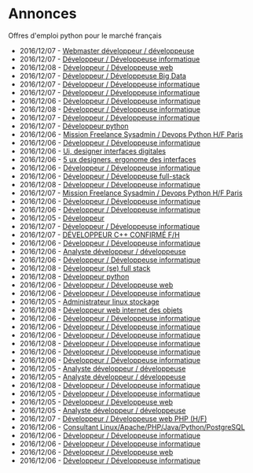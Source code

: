 # Annonces

Offres d'emploi python pour le marché français

* 2016/12/07 - [Webmaster développeur / développeuse](http://www.pyjobs.fr/jobs/details/4283/webmaster-developpeur-developpeuse "Webmaster développeur / développeuse")
* 2016/12/07 - [Développeur / Développeuse informatique](http://www.pyjobs.fr/jobs/details/4278/developpeur-developpeuse-informatique "Développeur / Développeuse informatique")
* 2016/12/08 - [Développeur / Développeuse web](http://www.pyjobs.fr/jobs/details/4289/developpeur-developpeuse-web "Développeur / Développeuse web")
* 2016/12/07 - [Développeur / Développeuse Big Data](http://www.pyjobs.fr/jobs/details/4282/developpeur-developpeuse-big-data "Développeur / Développeuse Big Data")
* 2016/12/07 - [Développeur / Développeuse informatique](http://www.pyjobs.fr/jobs/details/4279/developpeur-developpeuse-informatique "Développeur / Développeuse informatique")
* 2016/12/07 - [Développeur / Développeuse informatique](http://www.pyjobs.fr/jobs/details/4281/developpeur-developpeuse-informatique "Développeur / Développeuse informatique")
* 2016/12/06 - [Développeur / Développeuse informatique](http://www.pyjobs.fr/jobs/details/4256/developpeur-developpeuse-informatique "Développeur / Développeuse informatique")
* 2016/12/08 - [Développeur / Développeuse informatique](http://www.pyjobs.fr/jobs/details/4297/developpeur-developpeuse-informatique "Développeur / Développeuse informatique")
* 2016/12/07 - [Développeur / Développeuse informatique](http://www.pyjobs.fr/jobs/details/4277/developpeur-developpeuse-informatique "Développeur / Développeuse informatique")
* 2016/12/07 - [Développeur python](http://www.pyjobs.fr/jobs/details/4288/developpeur-python "Développeur python")
* 2016/12/06 - [Mission Freelance Sysadmin / Devops Python H/F Paris](http://www.pyjobs.fr/jobs/details/4271/mission-freelance-sysadmin-devops-python-h-f-paris "Mission Freelance Sysadmin / Devops Python H/F Paris")
* 2016/12/06 - [Développeur / Développeuse informatique](http://www.pyjobs.fr/jobs/details/4272/developpeur-developpeuse-informatique "Développeur / Développeuse informatique")
* 2016/12/06 - [Ui, designer interfaces digitales](http://www.pyjobs.fr/jobs/details/4255/ui-designer-interfaces-digitales "Ui, designer interfaces digitales")
* 2016/12/06 - [5 ux designers, ergonome des interfaces](http://www.pyjobs.fr/jobs/details/4254/5-ux-designers-ergonome-des-interfaces "5 ux designers, ergonome des interfaces")
* 2016/12/06 - [Développeur / Développeuse informatique](http://www.pyjobs.fr/jobs/details/4253/developpeur-developpeuse-informatique "Développeur / Développeuse informatique")
* 2016/12/06 - [Développeur / Développeuse full-stack](http://www.pyjobs.fr/jobs/details/4270/developpeur-developpeuse-full-stack "Développeur / Développeuse full-stack")
* 2016/12/08 - [Développeur / Développeuse informatique](http://www.pyjobs.fr/jobs/details/4296/developpeur-developpeuse-informatique "Développeur / Développeuse informatique")
* 2016/12/07 - [Mission Freelance Sysadmin / Devops Python H/F Paris](http://www.pyjobs.fr/jobs/details/4286/mission-freelance-sysadmin-devops-python-h-f-paris "Mission Freelance Sysadmin / Devops Python H/F Paris")
* 2016/12/06 - [Développeur / Développeuse informatique](http://www.pyjobs.fr/jobs/details/4269/developpeur-developpeuse-informatique "Développeur / Développeuse informatique")
* 2016/12/06 - [Développeur / Développeuse informatique](http://www.pyjobs.fr/jobs/details/4268/developpeur-developpeuse-informatique "Développeur / Développeuse informatique")
* 2016/12/05 - [Développeur](http://www.pyjobs.fr/jobs/details/4247/developpeur "Développeur")
* 2016/12/07 - [Développeur / Développeuse informatique](http://www.pyjobs.fr/jobs/details/4276/developpeur-developpeuse-informatique "Développeur / Développeuse informatique")
* 2016/12/07 - [DÉVELOPPEUR C++ CONFIRMÉ F/H](http://www.pyjobs.fr/jobs/details/4287/developpeur-c-confirme-f-h "DÉVELOPPEUR C++ CONFIRMÉ F/H")
* 2016/12/06 - [Développeur / Développeuse informatique](http://www.pyjobs.fr/jobs/details/4267/developpeur-developpeuse-informatique "Développeur / Développeuse informatique")
* 2016/12/06 - [Analyste développeur / développeuse](http://www.pyjobs.fr/jobs/details/4252/analyste-developpeur-developpeuse "Analyste développeur / développeuse")
* 2016/12/06 - [Développeur / Développeuse informatique](http://www.pyjobs.fr/jobs/details/4251/developpeur-developpeuse-informatique "Développeur / Développeuse informatique")
* 2016/12/08 - [Développeur (se) full stack](http://www.pyjobs.fr/jobs/details/4295/developpeur-se-full-stack "Développeur (se) full stack")
* 2016/12/08 - [Développeur python](http://www.pyjobs.fr/jobs/details/4294/developpeur-python "Développeur python")
* 2016/12/06 - [Développeur / Développeuse web](http://www.pyjobs.fr/jobs/details/4264/developpeur-developpeuse-web "Développeur / Développeuse web")
* 2016/12/06 - [Développeur / Développeuse informatique](http://www.pyjobs.fr/jobs/details/4262/developpeur-developpeuse-informatique "Développeur / Développeuse informatique")
* 2016/12/05 - [Administrateur linux stockage](http://www.pyjobs.fr/jobs/details/4246/administrateur-linux-stockage "Administrateur linux stockage")
* 2016/12/08 - [Développeur web internet des objets](http://www.pyjobs.fr/jobs/details/4293/developpeur-web-internet-des-objets "Développeur web internet des objets")
* 2016/12/06 - [Développeur / Développeuse informatique](http://www.pyjobs.fr/jobs/details/4266/developpeur-developpeuse-informatique "Développeur / Développeuse informatique")
* 2016/12/06 - [Développeur / Développeuse informatique](http://www.pyjobs.fr/jobs/details/4263/developpeur-developpeuse-informatique "Développeur / Développeuse informatique")
* 2016/12/06 - [Développeur / Développeuse informatique](http://www.pyjobs.fr/jobs/details/4265/developpeur-developpeuse-informatique "Développeur / Développeuse informatique")
* 2016/12/08 - [Développeur / Développeuse informatique](http://www.pyjobs.fr/jobs/details/4292/developpeur-developpeuse-informatique "Développeur / Développeuse informatique")
* 2016/12/06 - [Développeur / Développeuse informatique](http://www.pyjobs.fr/jobs/details/4260/developpeur-developpeuse-informatique "Développeur / Développeuse informatique")
* 2016/12/06 - [Développeur / Développeuse informatique](http://www.pyjobs.fr/jobs/details/4257/developpeur-developpeuse-informatique "Développeur / Développeuse informatique")
* 2016/12/05 - [Analyste développeur / développeuse](http://www.pyjobs.fr/jobs/details/4240/analyste-developpeur-developpeuse "Analyste développeur / développeuse")
* 2016/12/05 - [Analyste développeur / développeuse](http://www.pyjobs.fr/jobs/details/4241/analyste-developpeur-developpeuse "Analyste développeur / développeuse")
* 2016/12/08 - [Développeur / Développeuse informatique](http://www.pyjobs.fr/jobs/details/4291/developpeur-developpeuse-informatique "Développeur / Développeuse informatique")
* 2016/12/05 - [Développeur / Développeuse informatique](http://www.pyjobs.fr/jobs/details/4242/developpeur-developpeuse-informatique "Développeur / Développeuse informatique")
* 2016/12/05 - [Développeur / Développeuse web](http://www.pyjobs.fr/jobs/details/4249/developpeur-developpeuse-web "Développeur / Développeuse web")
* 2016/12/05 - [Analyste développeur / développeuse](http://www.pyjobs.fr/jobs/details/4250/analyste-developpeur-developpeuse "Analyste développeur / développeuse")
* 2016/12/07 - [Développeur / Développeuse web PHP (H/F)](http://www.pyjobs.fr/jobs/details/4285/developpeur-developpeuse-web-php-h-f "Développeur / Développeuse web PHP (H/F)")
* 2016/12/06 - [Consultant Linux/Apache/PHP/Java/Python/PostgreSQL](http://www.pyjobs.fr/jobs/details/4273/consultant-linux-apache-php-java-python-postgresql "Consultant Linux/Apache/PHP/Java/Python/PostgreSQL")
* 2016/12/06 - [Développeur / Développeuse informatique](http://www.pyjobs.fr/jobs/details/4258/developpeur-developpeuse-informatique "Développeur / Développeuse informatique")
* 2016/12/06 - [Développeur / Développeuse informatique](http://www.pyjobs.fr/jobs/details/4259/developpeur-developpeuse-informatique "Développeur / Développeuse informatique")
* 2016/12/06 - [Développeur / Développeuse web](http://www.pyjobs.fr/jobs/details/4275/developpeur-developpeuse-web "Développeur / Développeuse web")
* 2016/12/06 - [Développeur / Développeuse informatique](http://www.pyjobs.fr/jobs/details/4261/developpeur-developpeuse-informatique "Développeur / Développeuse informatique")

